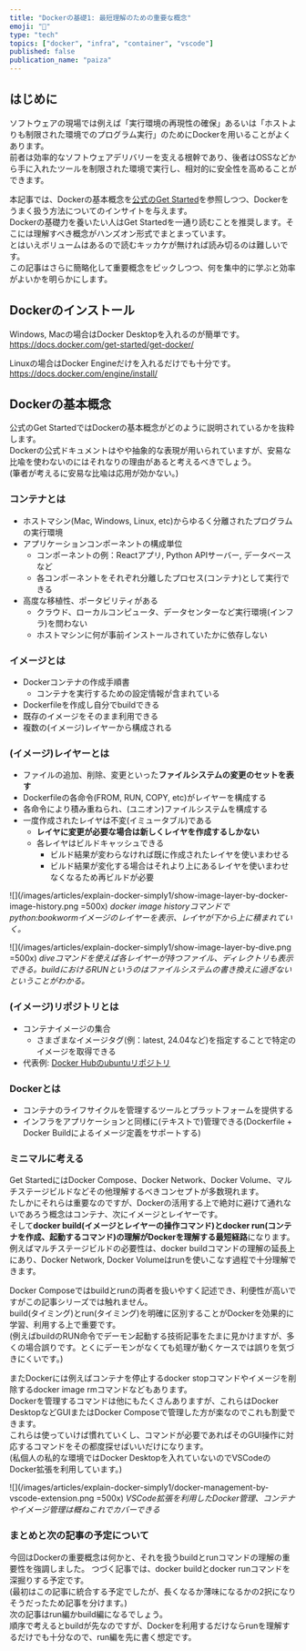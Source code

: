 ```yaml
---
title: "Dockerの基礎1: 最短理解のための重要な概念"
emoji: "🐳"
type: "tech"
topics: ["docker", "infra", "container", "vscode"]
published: false
publication_name: "paiza"
---
```


## はじめに
ソフトウェアの現場では例えば「実行環境の再現性の確保」あるいは「ホストよりも制限された環境でのプログラム実行」のためにDockerを用いることがよくあります。  
前者は効率的なソフトウェアデリバリーを支える根幹であり、後者はOSSなどから手に入れたツールを制限された環境で実行し、相対的に安全性を高めることができます。

本記事では、Dockerの基本概念を[公式のGet Started](https://docs.docker.com/get-started/)を参照しつつ、Dockerをうまく扱う方法についてのインサイトを与えます。  
Dockerの基礎力を養いたい人はGet Startedを一通り読むことを推奨します。そこには理解すべき概念がハンズオン形式でまとまっています。  
とはいえボリュームはあるので読むキッカケが無ければ読み切るのは難しいです。  
この記事はさらに簡略化して重要概念をピックしつつ、何を集中的に学ぶと効率がよいかを明らかにします。

## Dockerのインストール
Windows, Macの場合はDocker Desktopを入れるのが簡単です。  
https://docs.docker.com/get-started/get-docker/  

Linuxの場合はDocker Engineだけを入れるだけでも十分です。  
https://docs.docker.com/engine/install/

## Dockerの基本概念
公式のGet StartedではDockerの基本概念がどのように説明されているかを抜粋します。  
Dockerの公式ドキュメントはやや抽象的な表現が用いられていますが、安易な比喩を使わないのにはそれなりの理由があると考えるべきでしょう。  
(筆者が考えるに安易な比喩は応用が効かない。)

### コンテナとは
- ホストマシン(Mac, Windows, Linux, etc)からゆるく分離されたプログラムの実行環境
- アプリケーションコンポーネントの構成単位
  - コンポーネントの例：Reactアプリ, Python APIサーバー, データベースなど
  - 各コンポーネントをそれぞれ分離したプロセス(コンテナ)として実行できる
- 高度な移植性、ポータビリティがある
  - クラウド、ローカルコンピュータ、データセンターなど実行環境(インフラ)を問わない
  - ホストマシンに何が事前インストールされていたかに依存しない

### イメージとは
- Dockerコンテナの作成手順書
  - コンテナを実行するための設定情報が含まれている
- Dockerfileを作成し自分でbuildできる
- 既存のイメージをそのまま利用できる
- 複数の(イメージ)レイヤーから構成される

### (イメージ)レイヤーとは
- ファイルの追加、削除、変更といった**ファイルシステムの変更のセットを表す**
- Dockerfileの各命令(FROM, RUN, COPY, etc)がレイヤーを構成する
- 各命令により積み重ねられ、(ユニオン)ファイルシステムを構成する
- 一度作成されたレイヤは不変(イミュータブル)である
  - **レイヤに変更が必要な場合は新しくレイヤを作成するしかない**
  - 各レイヤはビルドキャッシュできる
    - ビルド結果が変わらなければ既に作成されたレイヤを使いまわせる
    - ビルド結果が変化する場合はそれより上にあるレイヤを使いまわせなくなるため再ビルドが必要

![](/images/articles/explain-docker-simply1/show-image-layer-by-docker-image-history.png =500x)
*docker image historyコマンドでpython:bookwormイメージのレイヤーを表示、レイヤが下から上に積まれていく。*

![](/images/articles/explain-docker-simply1/show-image-layer-by-dive.png =500x)
*diveコマンドを使えば各レイヤーが持つファイル、ディレクトリも表示できる。buildにおけるRUNというのはファイルシステムの書き換えに過ぎないということがわかる。*

### (イメージ)リポジトリとは
- コンテナイメージの集合
  - さまざまなイメージタグ(例：latest, 24.04など)を指定することで特定のイメージを取得できる
- 代表例: [Docker Hubのubuntuリポジトリ](https://hub.docker.com/_/ubuntu)

### Dockerとは
- コンテナのライフサイクルを管理するツールとプラットフォームを提供する
- インフラをアプリケーションと同様に(テキストで)管理できる(Dockerfile + Docker Buildによるイメージ定義をサポートする)

### ミニマルに考える
Get StartedにはDocker Compose、Docker Network、Docker Volume、マルチステージビルドなどその他理解するべきコンセプトが多数現れます。  
たしかにそれらは重要なのですが、Dockerの活用する上で絶対に避けて通れないであろう概念はコンテナ、次にイメージとレイヤーです。  
そして**docker build(イメージとレイヤーの操作コマンド)とdocker run(コンテナを作成、起動するコマンド)の理解がDockerを理解する最短経路**になります。  
例えばマルチステージビルドの必要性は、docker buildコマンドの理解の延長上にあり、Docker Network, Docker Volumeはrunを使いこなす過程で十分理解できます。 

Docker Composeではbuildとrunの両者を扱いやすく記述でき、利便性が高いですがこの記事シリーズでは触れません。  
build(タイミング)とrun(タイミング)を明確に区別することがDockerを効果的に学習、利用する上で重要です。   
(例えばbuildのRUN命令でデーモン起動する技術記事をたまに見かけますが、多くの場合誤りです。とくにデーモンがなくても処理が動くケースでは誤りを気づきにくいです。)  

またDockerには例えばコンテナを停止するdocker stopコマンドやイメージを削除するdocker image rmコマンドなどもあります。  
Dockerを管理するコマンドは他にもたくさんありますが、これらはDocker DesktopなどGUIまたはDocker Composeで管理した方が楽なのでこれも割愛できます。  
これらは使っていけば慣れていくし、コマンドが必要であればそのGUI操作に対応するコマンドをその都度探せばいいだけになります。  
(私個人の私的な環境ではDocker Desktopを入れていないのでVSCodeのDocker拡張を利用しています。)
<!-- textlint-disable -->
![](/images/articles/explain-docker-simply1/docker-management-by-vscode-extension.png =500x)
*VSCode拡張を利用したDocker管理、コンテナやイメージ管理は概ねこれでカバーできる*
<!-- textlint-enable -->


### まとめと次の記事の予定について
今回はDockerの重要概念は何かと、それを扱うbuildとrunコマンドの理解の重要性を強調しました。
つづく記事では、docker buildとdocker runコマンドを深掘りする予定です。  
(最初はこの記事に統合する予定でしたが、長くなるか薄味になるかの2択になりそうだったため記事を分けます。)  
次の記事はrun編かbuild編になるでしょう。  
順序で考えるとbuildが先なのですが、Dockerを利用するだけならrunを理解するだけでも十分なので、run編を先に書く想定です。
